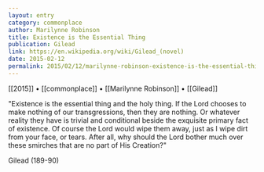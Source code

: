 ```yaml
---
layout: entry
category: commonplace
author: Marilynne Robinson
title: Existence is the Essential Thing
publication: Gilead
link: https://en.wikipedia.org/wiki/Gilead_(novel)
date: 2015-02-12
permalink: 2015/02/12/marilynne-robinson-existence-is-the-essential-thing
---
```


[[2015]] • [[commonplace]] • [[Marilynne Robinson]] • [[Gilead]]

"Existence is the essential thing and the holy thing. If the Lord chooses to make nothing of our transgressions, then they are nothing. Or whatever reality they have is trivial and conditional beside the exquisite primary fact of existence. Of course the Lord would wipe them away, just as I wipe dirt from your face, or tears. After all, why should the Lord bother much over these smirches that are no part of His Creation?"

Gilead (189-90)
